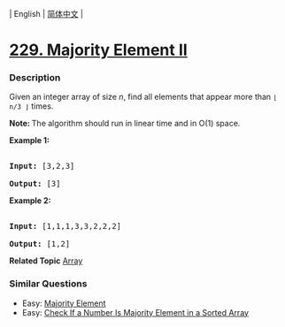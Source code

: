 | English | [简体中文](README.md) |

# [229. Majority Element II](https://leetcode-cn.com/problems/majority-element-ii)
 ### Description
<p>Given an integer array of size <i>n</i>, find all elements that appear more than <code>&lfloor; n/3 &rfloor;</code> times.</p>

<p><strong>Note: </strong>The algorithm should run in linear time and in O(1) space.</p>

<p><strong>Example 1:</strong></p>

<pre>
<strong>Input:</strong> [3,2,3]
<strong>Output:</strong> [3]</pre>

<p><strong>Example 2:</strong></p>

<pre>
<strong>Input:</strong> [1,1,1,3,3,2,2,2]
<strong>Output:</strong> [1,2]</pre>

**Related Topic**  [Array](https://leetcode-cn.com/tag/array) 

### Similar Questions
 - Easy:	[Majority Element](https://leetcode-cn.com/problems/majority-element) 
 - Easy:	[Check If a Number Is Majority Element in a Sorted Array](https://leetcode-cn.com/problems/check-if-a-number-is-majority-element-in-a-sorted-array) 
